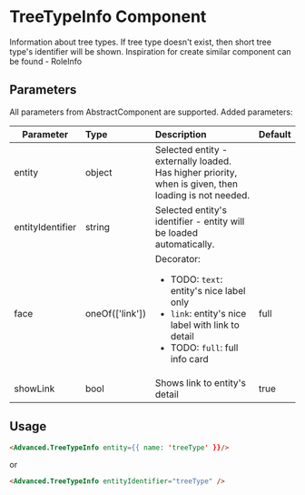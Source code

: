 # TreeTypeInfo Component

Information about tree types. If tree type doesn't exist, then short tree type's identifier will be shown.
Inspiration for create similar component can be found - RoleInfo

## Parameters

All parameters from AbstractComponent are supported. Added parameters:

| Parameter | Type | Description | Default  |
| --- | :--- | :--- | :--- |
| entity | object  |  Selected entity - externally loaded.  Has higher priority, when is given, then loading is not needed. |  |
| entityIdentifier | string  |  Selected entity's identifier - entity will be loaded automatically.  |  |
| face | oneOf(['link'])  |  Decorator: <ul><li>TODO:  `text`: entity's nice label only</li><li>`link`: entity's nice label with link to detail</li><li>TODO: `full`: full info card</li></ul>  |  full |
| showLink | bool | Shows link to entity's detail | true |


## Usage

```html
<Advanced.TreeTypeInfo entity={{ name: 'treeType' }}/>
```

or

```html
<Advanced.TreeTypeInfo entityIdentifier="treeType" />
```
